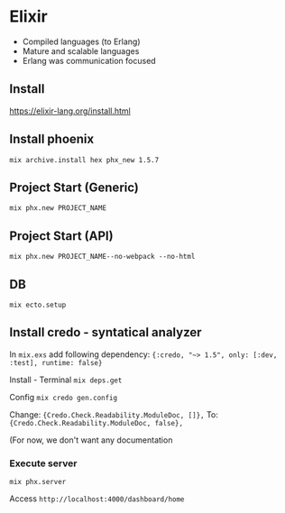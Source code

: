 

# Elixir
* Compiled languages (to Erlang)
* Mature and scalable languages
* Erlang was communication focused

## Install
https://elixir-lang.org/install.html

## Install phoenix
`mix archive.install hex phx_new 1.5.7`

## Project Start (Generic)
`mix phx.new PROJECT_NAME`

## Project Start (API)
`mix phx.new PROJECT_NAME--no-webpack --no-html`

## DB
`mix ecto.setup`

## Install credo - syntatical analyzer

In `mix.exs` add following dependency:
`{:credo, "~> 1.5", only: [:dev, :test], runtime: false}`

Install - Terminal
`mix deps.get`

Config
`mix credo gen.config`

Change:
`{Credo.Check.Readability.ModuleDoc, []},`
To:
`{Credo.Check.Readability.ModuleDoc, false},`

(For now, we don't want any documentation


### Execute server
`mix phx.server`

Access
`http://localhost:4000/dashboard/home`

